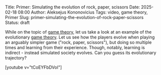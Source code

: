 Title: Primer: Simulating the evolution of rock, paper, scissors
Date: 2025-02-18 08:00
Author: Aleksejus Kononovicius
Tags: video, game theory, Primer
Slug: primer-simulating-the-evolution-of-rock-paper-scissors
Status: draft

While on the topic of [game theory](/tag/game-theory/), let us take a look
at an example of the evolutionary [game theory](/tag/game-theory/). Let us
see how the players evolve when playing an arguably simpler game ("rock,
paper, scissors"), but doing so multiple times and learning from their
experience. Though, notably, learning is indirect - instead simulated
society evolves. Can you guess its evolutionary trajectory?

[youtube v="tCoEYFbDVoI"]
